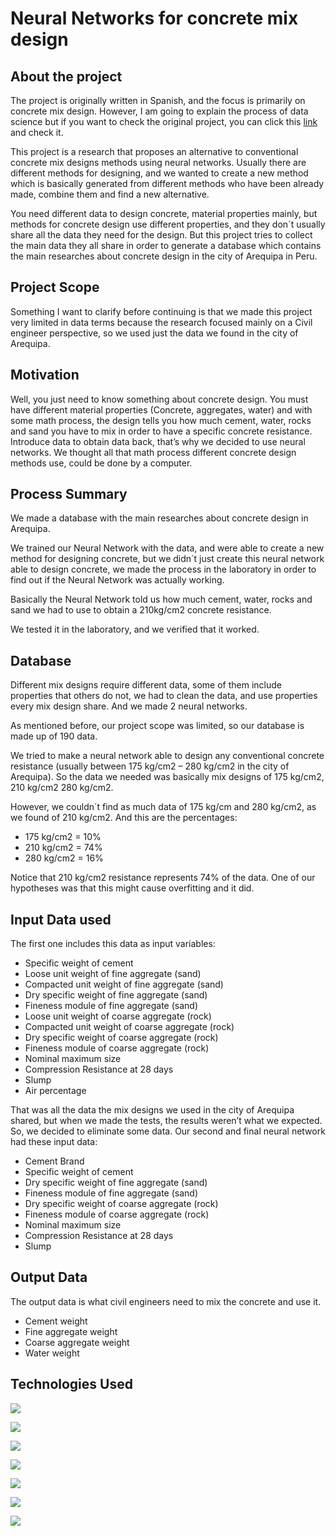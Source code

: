 # Neural Networks for concrete mix design

## About the project

The project is originally written in Spanish, and the focus is primarily on concrete mix design. However, I am going to explain the process of data science but if you want to check the original project, you can click this [link](https://repositorio.ucsm.edu.pe/handle/20.500.12920/12366 "link") and check it. 

This project is a research that proposes an alternative to conventional concrete mix designs methods using neural networks. Usually there are different methods for designing, and we wanted to create a new method which is basically generated from different methods who have been already made, combine them and find a new alternative.

You need different data to design concrete, material properties mainly, but methods for concrete design use different properties, and they don´t usually share all the data they need for the design. But this project tries to collect the main data they all share in order to generate a database which contains the main researches about concrete design in the city of Arequipa in Peru.

## Project Scope

Something I want to clarify before continuing is that we made this project very limited in data terms because the research focused mainly on a Civil engineer perspective, so we used just the data we found in the city of Arequipa.

## Motivation

Well, you just need to know something about concrete design. You must have different material properties (Concrete, aggregates, water) and with some math process, the design tells you how much cement, water, rocks and sand you have to mix in order to have a specific concrete resistance. Introduce data to obtain data back, that’s why we decided to use neural networks. We thought all that math process different concrete design methods use, could be done by a computer.

## Process Summary

We made a database with the main researches about concrete design in Arequipa.

We trained our Neural Network with the data, and were able to create a new method for designing concrete, but we didn´t just create this neural network able to design concrete, we made the process in the laboratory in order to find out if the Neural Network was actually working.

Basically the Neural Network told us how much cement, water, rocks and sand we had to use to obtain a 210kg/cm2 concrete resistance. 

We tested it in the laboratory, and we verified that it worked. 

## Database

Different mix designs require different data, some of them include properties that others do not, we had to clean the data, and use properties every mix design share. And we made 2 neural networks.

As mentioned before, our project scope was limited, so our database is made up of 190 data.

We tried to make a neural network able to design any conventional concrete resistance (usually between 175 kg/cm2 – 280 kg/cm2 in the city of Arequipa). So the data we needed was basically mix designs of 175 kg/cm2, 210 kg/cm2 280 kg/cm2.

However, we couldn´t find as much data of 175 kg/cm and 280 kg/cm2, as we found of 210 kg/cm2. And this are the percentages:

- 175 kg/cm2 = 10%
- 210 kg/cm2 = 74%
- 280 kg/cm2 = 16%

Notice that 210 kg/cm2 resistance represents 74% of the data. One of our hypotheses was that this might cause overfitting and it did.

## Input Data used

The first one includes this data as input variables:

- Specific weight of cement
- Loose unit weight of fine aggregate (sand)
- Compacted unit weight of fine aggregate (sand)
- Dry specific weight of fine aggregate (sand)
- Fineness module of fine aggregate (sand)
- Loose unit weight of coarse aggregate (rock)
- Compacted unit weight of coarse aggregate (rock)
- Dry specific weight of coarse aggregate (rock)
- Fineness module of coarse aggregate (rock)
- Nominal maximum size
- Compression Resistance at 28 days
- Slump
- Air percentage

That was all the data the mix designs we used in the city of Arequipa shared, but when we made the tests, the results weren’t what we expected. So, we decided to eliminate some data. Our second and final neural network had these input data:

- Cement Brand
- Specific weight of cement
- Dry specific weight of fine aggregate (sand)
- Fineness module of fine aggregate (sand)
- Dry specific weight of coarse aggregate (rock)
- Fineness module of coarse aggregate (rock)
- Nominal maximum size
- Compression Resistance at 28 days
- Slump

## Output Data

The output data is what civil engineers need to mix the concrete and use it. 

- Cement weight
- Fine aggregate weight
- Coarse aggregate weight
- Water weight 

## Technologies Used

[![](https://github.com/Ferloayza/NeuroMix-Designing-Concrete-with-AI/assets/158125362/26c404ed-0d1a-4ca8-9ad4-124714f3167f)](https://numpy.org/ "Numpy")

[![](https://github.com/Ferloayza/NeuroMix-Designing-Concrete-with-AI/assets/158125362/13404df9-50c1-41e7-948a-554dc152ae3b)](https://matplotlib.org/ "Matplotlib")

[![](https://github.com/Ferloayza/NeuroMix-Designing-Concrete-with-AI/assets/158125362/4f6cc6e3-b4c4-491b-b61f-79a86b2ebdaf)](https://pandas.pydata.org/ "Pandas")

[![](https://github.com/Ferloayza/NeuroMix-Designing-Concrete-with-AI/assets/158125362/7c83624b-5c54-4d53-a149-fdf69c1a3dd9)](https://www.tensorflow.org/ "Tensorflow")

[![](https://github.com/Ferloayza/NeuroMix-Designing-Concrete-with-AI/assets/158125362/f5e626e1-ebf3-4eb2-97b1-954c09203acc)](https://seaborn.pydata.org/ "Seaborn")

[![](https://github.com/Ferloayza/NeuroMix-Designing-Concrete-with-AI/assets/158125362/c63c8b9b-8ba7-408a-8fc9-69dc30820516)](https://scikit-learn.org/stable/ "Scikit-Learn")

[![](https://github.com/Ferloayza/NeuroMix-Designing-Concrete-with-AI/assets/158125362/ff69e08f-ea41-484f-83d2-39e0f3bbbc3a)](https://keras.io/ "Keras")
